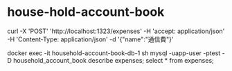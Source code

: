 # house-hold-account-book

curl -X 'POST' 'http://localhost:1323/expenses' -H 'accept: application/json' -H 'Content-Type: application/json' -d '{"name":"通信費"}'

 docker exec -it household-account-book-db-1 sh
  mysql -uapp-user -ptest -D household_account_book
  describe expenses;
  select * from expenses;
  
